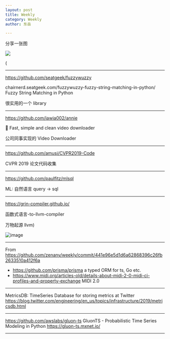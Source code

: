 ```yaml
---
layout: post
title: Weekly
category: Weekly
author: 东岳

---
```


分享一张图

![](http://img.l.jifangcheng.com/0dd371e367ea92e26d89873dd69d4cdab2950ee0.JPG)

(

***

https://github.com/seatgeek/fuzzywuzzy

chairnerd.seatgeek.com/fuzzywuzzy-fuzzy-string-matching-in-python/ Fuzzy String Matching in Python

很实用的一个 library

***

https://github.com/iawia002/annie

👾 Fast, simple and clean video downloader

公司同事实现的 Video Downloader

***

https://github.com/amusi/CVPR2019-Code

CVPR 2019 论文代码收集

***

https://github.com/paulfitz/mlsql

ML: 自然语言 query -> sql

***

https://grin-compiler.github.io/

函数式语言-to-llvm-compiler

万物起源 llvm)

![image](https://user-images.githubusercontent.com/7023694/59011378-6568af80-87e9-11e9-9809-76815c11637b.png)


***

From https://github.com/zenany/weekly/commit/441e96e5d1d6a62868396c26fb2633510a412f6a

- https://github.com/prisma/prisma a typed ORM for ts, Go etc.
- https://www.midi.org/articles-old/details-about-midi-2-0-midi-ci-profiles-and-property-exchange MIDI 2.0

***

MetricsDB: TimeSeries Database for storing metrics at Twitter https://blog.twitter.com/engineering/en_us/topics/infrastructure/2019/metricsdb.html

***

https://github.com/awslabs/gluon-ts GluonTS - Probabilistic Time Series Modeling in Python https://gluon-ts.mxnet.io/

***

